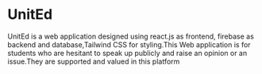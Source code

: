 # UnitEd
UnitEd is a web application designed using react.js as frontend, firebase as backend and database,Tailwind CSS for styling.This Web application is for students who are hesitant to speak up publicly and raise an opinion or an issue.They are supported and valued in this platform
